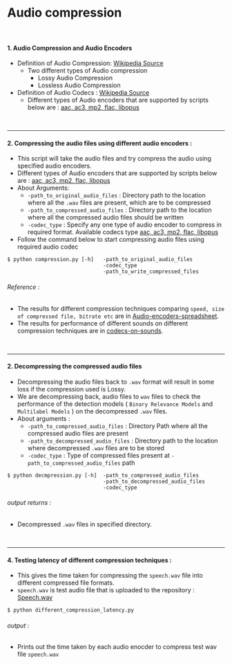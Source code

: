 # Audio compression 

<br>

#### 1. Audio Compression and Audio Encoders
-   Definition of Audio Compression: [Wikipedia Source](https://en.wikipedia.org/wiki/Audio_compression_(data))
	-   Two different types of Audio compression
		-  Lossy Audio Compression
		-   Lossless Audio Compression
- Definition of Audio Codecs : [Wikipedia Source](https://en.wikipedia.org/wiki/Audio_codec)
	- Different types of Audio encoders that are supported by scripts below are : [aac, ac3, mp2, flac, libopus](https://github.com/wildlytech/modular_acoustic_detection/blob/b9e76653ae2cf59550767e4acabb63bfca8e0748/compression/compression.py#L21)

<br>

***
#### 2.  Compressing the audio files using different audio encoders :
- This script will take the audio files and try compress the audio using specified audio encoders. 
- Different types of Audio encoders that are supported by scripts below are : [aac, ac3, mp2, flac, libopus](https://github.com/wildlytech/modular_acoustic_detection/blob/b9e76653ae2cf59550767e4acabb63bfca8e0748/compression/compression.py#L21)
- About Arguments:
	- ```-path_to_original_audio_files``` : Directory path to the location where all the ```.wav``` files are present, which are to be compressed
	- ```-path_to_compressed_audio_files``` : Directory path to the location where all the compressed audio files should be written
	- ```-codec_type``` : Specify any one type of audio encoder to compress in required format. Available codecs type [aac, ac3, mp2, flac, libopus](https://github.com/wildlytech/modular_acoustic_detection/blob/b9e76653ae2cf59550767e4acabb63bfca8e0748/compression/compression.py#L21)
- Follow the command below to start compressing audio files using required audio codec

```
$ python compression.py [-h]   -path_to_original_audio_files
                               -codec_type                              
                               -path_to_write_compressed_files
```

###### Reference :
- The results for different compression techniques comparing ```speed, size of compressed file, bitrate etc```  are in  [Audio-encoders-spreadsheet](https://docs.google.com/spreadsheets/d/1rJYaTsp8JnH0bdWxCY30T40-iMi_kbX43oiQ87PGy90/edit?usp=sharing).
- The results for performance of different sounds on different compression techniques are in [codecs-on-sounds](https://docs.google.com/spreadsheets/d/1g9GbqOsAYhmdfHXLeXvc4S6hp-N1KOPgZWNxwKV1y_s/edit?usp=sharing).

<br>

***
####  2. Decompressing the compressed audio files 
- Decompressing the audio files back to ```.wav``` format will result in some loss if the compression used is Lossy. 
- We are decompressing back, audio files to ```wav``` files to check the performance of the detection models ( ```Binary Relevance Models``` and ```Multilabel Models``` ) on the decompressed ```.wav``` files.
- About arguments :
	- ```-path_to_compressed_audio_files``` : Directory Path where all the compressed audio files are present
	- ```-path_to_decompressed_audio_files``` : Directory path to the location where decompressed ```.wav``` files are to be stored
	- ```-codec_type``` : Type of compressed files present at ```-path_to_compressed_audio_files``` path 
```
$ python decmpression.py [-h]  -path_to_compressed_audio_files
                               -path_to_decompressed_audio_files
                               -codec_type
```
###### output returns :
- Decompressed ```.wav``` files in specified directory. 

<br>

***
#### 4. Testing  latency of different compression techniques :
- This gives the time taken for compressing the ```speech.wav``` file into different compressed file formats.
- ```speech.wav``` is test audio file that is uploaded to the repository : [Speech.wav](https://github.com/wildlytech/modular_acoustic_detection/blob/master/compression/speech.wav)
```
$ python different_compression_latency.py 
```
###### output  :
- Prints out the time taken by each audio enocder to compress test wav file ```speech.wav```





